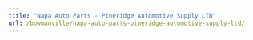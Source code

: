 ```yaml
---
title: "Napa Auto Parts - Pineridge Automotive Supply LTD"
url: /bowmanville/napa-auto-parts-pineridge-automotive-supply-ltd/
---
```

